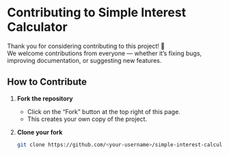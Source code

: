 # Contributing to Simple Interest Calculator

Thank you for considering contributing to this project! 🎉  
We welcome contributions from everyone — whether it’s fixing bugs, improving documentation, or suggesting new features.

## How to Contribute

1. **Fork the repository**
   - Click on the “Fork” button at the top right of this page.
   - This creates your own copy of the project.

2. **Clone your fork**
   ```bash
   git clone https://github.com/<your-username>/simple-interest-calculator.git
